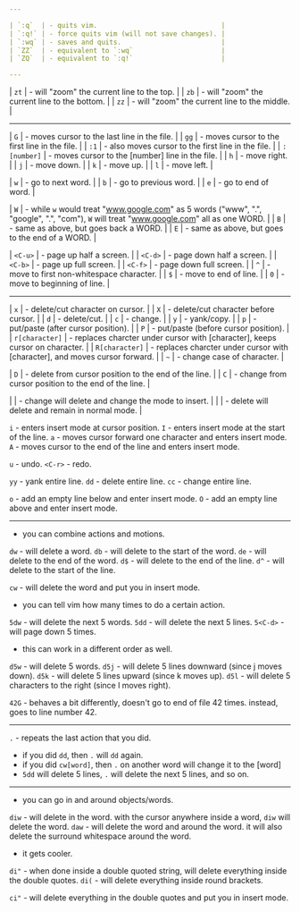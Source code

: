 ```yaml
---

| `:q`  | - quits vim.                               |
| `:q!` | - force quits vim (will not save changes). |
| `:wq` | - saves and quits.                         |
| `ZZ`  | - equivalent to `:wq`                      |
| `ZQ`  | - equivalent to `:q!`                      |

---
```


| `zt` | - will "zoom" the current line to the top.    |
| `zb` | - will "zoom" the current line to the bottom. |
| `zz` | - will "zoom" the current line to the middle. |

---

| `G`         | - moves cursor to the last line in the file.       |
| `gg`        | - moves cursor to the first line in the file.      |
| `:1`        | - also moves cursor to the first line in the file. |
| `:[number]` | - moves cursor to the [number] line in the file.   |
| `h`         | - move right.                                      |
| `j`         | - move down.                                       |
| `k`         | - move up.                                         |
| `l`         | - move left.                                       |

| `w` | - go to next word.     |
| `b` | - go to previous word. |
| `e` | - go to end of word.   |

| `W` | - while `w` would treat "www.google.com" as 5 words ("www", ".", "google", ".", "com"), `W` will treat "www.google.com" all as one WORD. |
| `B` | - same as above, but goes back a WORD.                                                                                                   |
| `E` | - same as above, but goes to the end of a WORD.                                                                                          |

| `<C-u>` | - page up half a screen.                  |
| `<C-d>` | - page down half a screen.                |
| `<C-b>` | - page up full screen.                    |
| `<C-f>` | - page down full screen.                  |
| `^`     | - move to first non-whitespace character. |
| `$`     | - move to end of line.                    |
| `0`     | - move to beginning of line.              |

---

| `x`            | - delete/cut character on cursor.                                             |
| `X`            | - delete/cut character before cursor.                                         |
| `d`            | - delete/cut.                                                                 |
| `c`            | - change.                                                                     |
| `y`            | - yank/copy.                                                                  |
| `p`            | - put/paste (after cursor position).                                          |
| `P`            | - put/paste (before cursor position).                                         |
| `r[character]` | - replaces charcter under cursor with [character], keeps cursor on character. |
| `R[character]` | - replaces charcter under cursor with [character], and moves cursor forward.  |
| `~`            | - change case of character.                                                   |

| `D` | - delete from cursor position to the end of the line. |
| `C` | - change from cursor position to the end of the line. |

|  | - change will delete and change the mode to insert. |
|  | - delete will delete and remain in normal mode.     |

`i` - enters insert mode at cursor position.
`I` - enters insert mode at the start of the line.
`a` - moves cursor forward one character and enters insert mode.
`A` - moves cursor to the end of the line and enters insert mode.

`u` - undo.
`<C-r>` - redo.

`yy` - yank entire line.
`dd` - delete entire line.
`cc` - change entire line.

`o` - add an empty line below and enter insert mode.
`O` - add an empty line above and enter insert mode.

---

- you can combine actions and motions.

`dw` - will delete a word.
`db` - will delete to the start of the word.
`de` - will delete to the end of the word.
`d$` - will delete to the end of the line.
`d^` - will delete to the start of the line.

`cw` - will delete the word and put you in insert mode.

 - you can tell vim how many times to do a certain action.

`5dw` - will delete the next 5 words.
`5dd` - will delete the next 5 lines.
`5<C-d>` - will page down 5 times.

- this can work in a different order as well.

`d5w` - will delete 5 words.
`d5j` - will delete 5 lines downward (since j moves down).
`d5k` - will delete 5 lines upward (since k moves up).
`d5l` - will delete 5 characters to the right (since l moves right).

`42G` - behaves a bit differently, doesn't go to end of file 42 times. instead, goes to line number 42.

---

`.` - repeats the last action that you did.
- if you did `dd`, then `.` will `dd` again.
- if you did `cw[word]`, then `.` on another word will change it to the [word]
- `5dd` will delete 5 lines, `.` will delete the next 5 lines, and so on.

---

- you can go in and around objects/words.

`diw` - will delete in the word. with the cursor anywhere inside a word, `diw` will delete the word.
`daw` - will delete the word and around the word. it will also delete the surround whitespace around the word.

- it gets cooler.

`di"` - when done inside a double quoted string, will delete everything inside the double quotes.
`di(` - will delete everything inside round brackets.

`ci"` - will delete everything in the double quotes and put you in insert mode.
